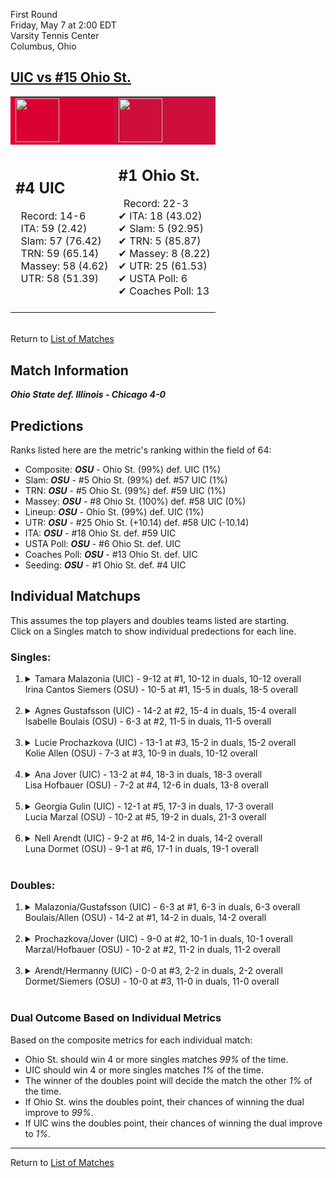First Round  
Friday, May 7 at 2:00 EDT  
Varsity Tennis Center  
Columbus, Ohio  
## [UIC vs #15 Ohio St.](https://www.ncaa.com/game/5833675)  

<table><tr style="background-color: #d9d9d9 !important"><td style="background-color: #DB0032 !important"><img src="https://www.ncaa.com/sites/default/files/images/logos/schools/i/ill-chicago.70.png" width="70" height="70" /></td><td style="background-color: #CE0F3E !important"><img src="https://www.ncaa.com/sites/default/files/images/logos/schools/o/ohio-st.70.png" width="70" height="70" /></td></tr><tr>
<td>  

<h2>#4 UIC</h2>  
&nbsp; Record: 14-6<br>  
&nbsp; ITA: 59 (2.42)<br>  
&nbsp; Slam: 57 (76.42)<br>  
&nbsp; TRN: 59 (65.14)<br>  
&nbsp; Massey: 58 (4.62)<br>  
&nbsp; UTR: 58 (51.39)<br>  
<br>  

</td>
<td>  

<h2>#1 Ohio St.</h2>  
&nbsp; Record: 22-3<br>  
&#10004; ITA: 18 (43.02)<br>  
&#10004; Slam: 5 (92.95)<br>  
&#10004; TRN: 5 (85.87)<br>  
&#10004; Massey: 8 (8.22)<br>  
&#10004; UTR: 25 (61.53)<br>  
&#10004; USTA Poll: 6<br>  
&#10004; Coaches Poll: 13<br>  
<br>  

</td>
</tr></table>  


<br>Return to [List of Matches](../index.md)  

## Match Information  
***Ohio State def. Illinois - Chicago 4-0***  

## Predictions  

Ranks listed here are the metric's ranking within the field of 64:  
- Composite: ***OSU*** - Ohio St. (99%) def. UIC (1%)  
- Slam: ***OSU*** - #5 Ohio St. (99%) def. #57 UIC (1%)  
- TRN: ***OSU*** - #5 Ohio St. (99%) def. #59 UIC (1%)  
- Massey: ***OSU*** - #8 Ohio St. (100%) def. #58 UIC (0%)  
- Lineup: ***OSU*** - Ohio St. (99%) def. UIC (1%)  
- UTR: ***OSU*** - #25 Ohio St. (+10.14) def. #58 UIC (-10.14)  
- ITA: ***OSU*** - #18 Ohio St. def. #59 UIC  
- USTA Poll: ***OSU*** - #6 Ohio St. def. UIC  
- Coaches Poll: ***OSU*** - #13 Ohio St. def. UIC  
- Seeding: ***OSU*** - #1 Ohio St. def. #4 UIC  

## Individual Matchups  
This assumes the top players and doubles teams listed are starting.  
Click on a Singles match to show individual predections for each line.  

### Singles:  

<ol>
<li><details>
<summary markdown="span">Tamara Malazonia (UIC) - 9-12 at #1, 10-12 in duals, 10-12 overall<br>Irina Cantos Siemers (OSU) - 10-5 at #1, 15-5 in duals, 18-5 overall</summary>
<h4>Predictions</h4><ul>
<li>Composite: <b><i>OSU</i></b> - Siemers (99%) def. Malazonia (1%)</li>  
<li>Slam: <b><i>OSU</i></b> - Siemers (99%) def. Malazonia (1%)</li>  
<li>TRN: <b><i>OSU</i></b> - Siemers (99%) def. Malazonia (1%)</li>  
<li>Massey: <b><i>OSU</i></b> - Siemers (99%) def. Malazonia (1%)</li>  
<li>UTR: <b><i>OSU</i></b> - Siemers (99%) def. Malazonia (1%)</li>  
<li>ITA: <b><i>OSU</i></b> - Siemers (24.34) def. Malazonia (0.00)</li>  
</ul>
</details>&nbsp;</li>
<li><details>
<summary markdown="span">Agnes Gustafsson (UIC) - 14-2 at #2, 15-4 in duals, 15-4 overall<br>Isabelle Boulais (OSU) - 6-3 at #2, 11-5 in duals, 11-5 overall</summary>
<h4>Predictions</h4><ul>
<li>Composite: <b><i>OSU</i></b> - Boulais (98%) def. Gustafsson (2%)</li>  
<li>Slam: <b><i>OSU</i></b> - Boulais (98%) def. Gustafsson (2%)</li>  
<li>TRN: <b><i>OSU</i></b> - Boulais (99%) def. Gustafsson (1%)</li>  
<li>Massey: <b><i>OSU</i></b> - Boulais (99%) def. Gustafsson (1%)</li>  
<li>UTR: <b><i>OSU</i></b> - Boulais (96%) def. Gustafsson (4%)</li>  
<li>ITA: <b><i>OSU</i></b> - Boulais (2.65) def. Gustafsson (1.82)</li>  
</ul>
</details>&nbsp;</li>
<li><details>
<summary markdown="span">Lucie Prochazkova (UIC) - 13-1 at #3, 15-2 in duals, 15-2 overall<br>Kolie Allen (OSU) - 7-3 at #3, 10-9 in duals, 10-12 overall</summary>
<h4>Predictions</h4><ul>
<li>Composite: <b><i>OSU</i></b> - Allen (88%) def. Prochazkova (12%)</li>  
<li>Slam: <b><i>OSU</i></b> - Allen (95%) def. Prochazkova (5%)</li>  
<li>TRN: <b><i>OSU</i></b> - Allen (84%) def. Prochazkova (16%)</li>  
<li>Massey: <b><i>OSU</i></b> - Allen (76%) def. Prochazkova (24%)</li>  
<li>UTR: <b><i>OSU</i></b> - Allen (96%) def. Prochazkova (4%)</li>  
<li>ITA: <b><i>UIC</i></b> - Prochazkova (3.17) def. Allen (1.59)</li>  
</ul>
</details>&nbsp;</li>
<li><details>
<summary markdown="span">Ana Jover (UIC) - 13-2 at #4, 18-3 in duals, 18-3 overall<br>Lisa Hofbauer (OSU) - 7-2 at #4, 12-6 in duals, 13-8 overall</summary>
<h4>Predictions</h4><ul>
<li>Composite: <b><i>OSU</i></b> - Hofbauer (95%) def. Jover (5%)</li>  
<li>Slam: <b><i>OSU</i></b> - Hofbauer (98%) def. Jover (2%)</li>  
<li>TRN: <b><i>OSU</i></b> - Hofbauer (98%) def. Jover (2%)</li>  
<li>Massey: <b><i>OSU</i></b> - Hofbauer (89%) def. Jover (11%)</li>  
<li>UTR: <b><i>OSU</i></b> - Hofbauer (97%) def. Jover (3%)</li>  
<li>ITA: <b><i>UIC</i></b> - Jover (2.79) def. Hofbauer (2.47)</li>  
</ul>
</details>&nbsp;</li>
<li><details>
<summary markdown="span">Georgia Gulin (UIC) - 12-1 at #5, 17-3 in duals, 17-3 overall<br>Lucia Marzal (OSU) - 10-2 at #5, 19-2 in duals, 21-3 overall</summary>
<h4>Predictions</h4><ul>
<li>Composite: <b><i>OSU</i></b> - Marzal (97%) def. Gulin (3%)</li>  
<li>Slam: <b><i>OSU</i></b> - Marzal (99%) def. Gulin (1%)</li>  
<li>TRN: <b><i>OSU</i></b> - Marzal (99%) def. Gulin (1%)</li>  
<li>Massey: <b><i>OSU</i></b> - Marzal (92%) def. Gulin (8%)</li>  
<li>UTR: <b><i>OSU</i></b> - Marzal (98%) def. Gulin (2%)</li>  
<li>ITA: <b><i>OSU</i></b> - Marzal (3.08) def. Gulin (2.79)</li>  
</ul>
</details>&nbsp;</li>
<li><details>
<summary markdown="span">Nell Arendt (UIC) - 9-2 at #6, 14-2 in duals, 14-2 overall<br>Luna Dormet (OSU) - 9-1 at #6, 17-1 in duals, 19-1 overall</summary>
<h4>Predictions</h4><ul>
<li>Composite: <b><i>OSU</i></b> - Dormet (99%) def. Arendt (1%)</li>  
<li>Slam: <b><i>OSU</i></b> - Dormet (99%) def. Arendt (1%)</li>  
<li>TRN: <b><i>OSU</i></b> - Dormet (99%) def. Arendt (1%)</li>  
<li>Massey: <b><i>OSU</i></b> - Dormet (99%) def. Arendt (1%)</li>  
<li>UTR: <b><i>OSU</i></b> - Dormet (98%) def. Arendt (2%)</li>  
<li>ITA: <b><i>OSU</i></b> - Dormet (3.78) def. Arendt (3.01)</li>  
</ul>
</details>&nbsp;</li>
</ol>

### Doubles:  

<ol>
<li><details>
<summary markdown="span">Malazonia/Gustafsson (UIC) - 6-3 at #1, 6-3 in duals, 6-3 overall<br>Boulais/Allen (OSU) - 14-2 at #1, 14-2 in duals, 14-2 overall</summary>
<br>Sorry, we don't have any metrics for this match
</details>&nbsp;</li>
<li><details>
<summary markdown="span">Prochazkova/Jover (UIC) - 9-0 at #2, 10-1 in duals, 10-1 overall<br>Marzal/Hofbauer (OSU) - 10-2 at #2, 11-2 in duals, 11-2 overall</summary>
<br>Sorry, we don't have any metrics for this match
</details>&nbsp;</li>
<li><details>
<summary markdown="span">Arendt/Hermanny (UIC) - 0-0 at #3, 2-2 in duals, 2-2 overall<br>Dormet/Siemers (OSU) - 10-0 at #3, 11-0 in duals, 11-0 overall</summary>
<br>Sorry, we don't have any metrics for this match
</details>&nbsp;</li>
</ol>

### Dual Outcome Based on Individual Metrics  
  
Based on the composite metrics for each individual match:  
- Ohio St. should win 4 or more singles matches _99%_ of the time.  
- UIC should win 4 or more singles matches _1%_ of the time.  
- The winner of the doubles point will decide the match the other _1%_ of the time.  
- If Ohio St. wins the doubles point, their chances of winning the dual improve to _99%_.  
- If UIC wins the doubles point, their chances of winning the dual improve to _1%_.  
  
------

Return to [List of Matches](../index.md)  
